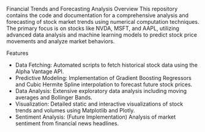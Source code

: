 Financial Trends and Forecasting Analysis
Overview
This repository contains the code and documentation for a comprehensive analysis and forecasting of stock market trends using numerical computation techniques. The primary focus is on stocks like NVDA, MSFT, and AAPL, utilizing advanced data analysis and machine learning models to predict stock price movements and analyze market behaviors.

Features
- Data Fetching: Automated scripts to fetch historical stock data using the Alpha Vantage API.
- Predictive Modeling: Implementation of Gradient Boosting Regressors and Cubic Hermite Spline interpolation to forecast future stock prices.
- Data Analysis: Extensive exploratory data analysis including moving averages and Bollinger Bands.
- Visualization: Detailed static and interactive visualizations of stock trends and volumes using Matplotlib and Plotly.
- Sentiment Analysis: (Future Implementation) Analysis of market sentiment from financial news headlines.
